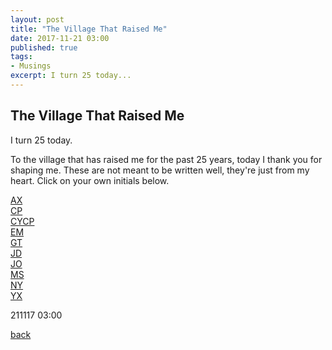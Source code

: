 ```yaml
---
layout: post
title: "The Village That Raised Me"
date: 2017-11-21 03:00
published: true
tags:
- Musings
excerpt: I turn 25 today...
---
```


## [](#header-2)The Village That Raised Me

I turn 25 today.

To the village that has raised me for the past 25 years, today I thank you for shaping me. These are not meant to be written well, they're just from my heart. Click on your own initials below.

[AX](/2016-11-21-AX)<br/>
[CP](/)<br/>
[CYCP](/)<br/>
[EM](/)<br/>
[GT](/)<br/>
[JD](/)<br/>
[JO](/)<br/>
[MS](/)<br/>
[NY](/)<br/>
[YX](/)

211117 03:00

[back](/index)
